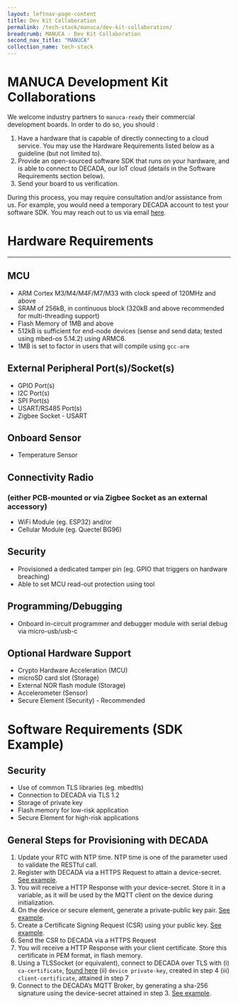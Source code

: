 ```yaml
---
layout: leftnav-page-content
title: Dev Kit Collaboration
permalink: /tech-stack/manuca/dev-kit-collaboration/
breadcrumb: MANUCA - Dev Kit Collaboration
second_nav_title: "MANUCA"
collection_name: tech-stack
---
```


# MANUCA Development Kit Collaborations

We welcome industry partners to `manuca-ready` their commercial development boards.
In order to do so, you should :
1. Have a hardware that is capable of directly connecting to a cloud service. You may use the Hardware Requirements listed below as a guideline (but not limited to).
2. Provide an open-sourced software SDK that runs on your hardware, and is able to connect to DECADA, our IoT cloud (details in the Software Requirements section below).
3. Send your board to us verification.
 
During this process, you may require consultation and/or assistance from us. For example, you would need a temporary DECADA account to test your software SDK. You may reach out to us via email [here](https://www.siot.gov.sg/contact-us/).
#
# Hardware Requirements
---
## MCU
- ARM Cortex M3/M4/M4F/M7/M33 with clock speed of 120MHz and above
- SRAM of 256kB, in continuous block (320kB and above recommended for multi-threading support)
- Flash Memory of 1MB and above
- 512kB is sufficient for end-node devices (sense and send data; tested using mbed-os 5.14.2) using ARMC6.
- 1MB is set to factor in users that will compile using `gcc-arm`

## External Peripheral Port(s)/Socket(s)
- GPIO Port(s)
- I2C Port(s)
- SPI Port(s)
- USART/RS485 Port(s)
- Zigbee Socket - USART

## Onboard Sensor
- Temperature Sensor 

## Connectivity Radio 
### (either PCB-mounted or via Zigbee Socket as an external accessory)
- WiFi Module (eg. ESP32) and/or
- Cellular Module (eg. Quectel BG96)

## Security
- Provisioned a dedicated tamper pin (eg. GPIO that triggers on hardware breaching)
- Able to set MCU read-out protection using tool

## Programming/Debugging
- Onboard in-circuit programmer and debugger module with serial debug via micro-usb/usb-c

## Optional Hardware Support
- Crypto Hardware Acceleration (MCU)
- microSD card slot (Storage)
- External NOR flash module (Storage)
- Accelerometer (Sensor)
- Secure Element (Security) - Recommended
  
#
# Software Requirements (SDK Example)

## Security
- Use of common TLS libraries (eg. mbedtls)
- Connection to DECADA via TLS 1.2
- Storage of private key
- Flash memory for low-risk application
- Secure Element for high-risk applications

## General Steps for Provisioning with DECADA
1. Update your RTC with NTP time. NTP time is one of the parameter used to validate the RESTful call.
2. Register with DECADA via a HTTPS Request to attain a device-secret. [See example](https://github.com/GovTechSIOT/stack-manuca-os/blob/master/src/DecadaManager/decada_manager.cpp#L124).
3. You will receive a HTTP Response with your device-secret. Store it in a variable, as it will be used by the MQTT client on the device during initialization.
4. On the device or secure element, generate a private-public key pair. [See example](https://github.com/GovTechSIOT/stack-manuca-os/blob/master/src/CryptoEngine/crypto_engine.cpp#L119).
5. Create a Certificate Signing Request (CSR) using your public key. [See example](https://github.com/GovTechSIOT/stack-manuca-os/blob/master/src/CryptoEngine/crypto_engine.cpp#L54).
6. Send the CSR to DECADA via a HTTPS Request
7. You will receive a HTTP Response with your client certificate. Store this certificate in PEM format, in flash memory.
8. Using a TLSSocket (or equivalent), connect to DECADA over TLS with 
(i) `ca-certificate`, [found here](https://github.com/GovTechSIOT/stack-manuca-os/blob/master/src/DecadaManager/decada_manager.cpp#L23)
(ii) `device private-key`, created in step 4
(iii) `client-certificate`, attained in step 7
9. Connect to the DECADA’s MQTT Broker, by generating a sha-256 signature using the device-secret attained in step 3. [See example](https://github.com/GovTechSIOT/stack-manuca-os/blob/master/src/CommunicationFrontEnd/MQTT/communications_mqtt.cpp#L111).
